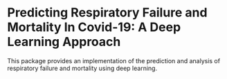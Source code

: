# Predicting Respiratory Failure and Mortality In Covid-19: A Deep Learning Approach

This package provides an implementation of the prediction and analysis of respiratory failure and mortality using deep learning.


